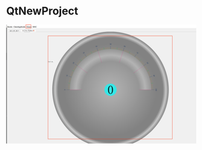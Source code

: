 # QtNewProject
![image text](https://github.com/Vstornzw/QtNewProject/blob/main/picture/DashBoardOne.png)

